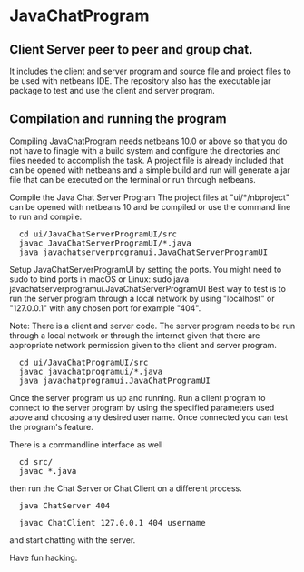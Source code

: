 # JavaChatProgram
## Client Server peer to peer and group chat.
It includes the client and server program and source file and project files to be used with netbeans IDE. The repository also has the executable jar package to test and use the client and server program.

## Compilation and running the program
Compiling JavaChatProgram needs netbeans 10.0 or above so that you do not have to finagle with a build system and configure the directories and files needed to accomplish the task. A project file is already included that can be opened with netbeans and a simple build and run will generate a jar file that can be executed on the terminal or run through netbeans.

Compile the Java Chat Server Program
The project files at "ui/*/nbproject" can be opened with netbeans 10 and be compiled
or use the command line to run and compile.
<pre>
  cd ui/JavaChatServerProgramUI/src
  javac JavaChatServerProgramUI/*.java
  java javachatserverprogramui.JavaChatServerProgramUI
</pre>

Setup JavaChatServerProgramUI by setting the ports.
You might need to sudo to bind ports in macOS or Linux: sudo java javachatserverprogramui.JavaChatServerProgramUI
Best way to test is to run the server program through a local network by using "localhost" or "127.0.0.1" with any chosen port for example "404".

Note: There is a client and server code. The server program needs to be run through a local network or through the internet given that there are appropriate network permission given to the client and server program.
<pre>
  cd ui/JavaChatProgramUI/src
  javac javachatprogramui/*.java
  java javachatprogramui.JavaChatProgramUI
</pre>

Once the server program us up and running. Run a client program to connect to the server program by using the specified parameters used above and choosing any desired user name.
Once connected you can test the program's feature.

There is a commandline interface as well
<pre>
  cd src/
  javac *.java
</pre>
then run the Chat Server or Chat Client on a different process.
<pre>
  java ChatServer 404
</pre>
<pre>
  javac ChatClient 127.0.0.1 404 username
</pre>
and start chatting with the server.


Have fun hacking.
